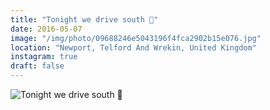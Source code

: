 ```yaml
---
title: "Tonight we drive south 🎈"
date: 2016-05-07
image: "/img/photo/09688246e5043196f4fca2902b15e076.jpg"
location: "Newport, Telford And Wrekin, United Kingdom"
instagram: true
draft: false
---
```


![Tonight we drive south 🎈](/img/photo/09688246e5043196f4fca2902b15e076.jpg)
